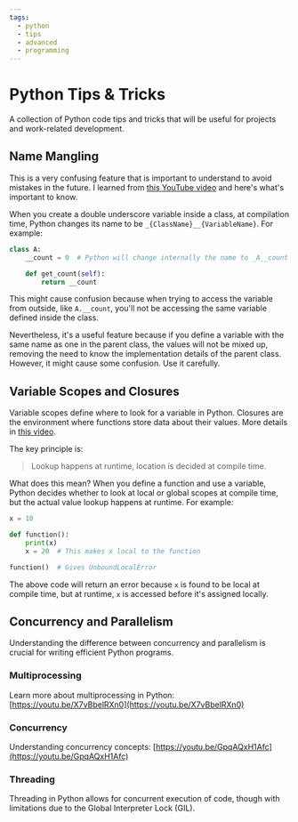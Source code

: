 ```yaml
---
tags:
  - python
  - tips
  - advanced
  - programming
---
```


# Python Tips & Tricks

A collection of Python code tips and tricks that will be useful for projects and work-related development.

## Name Mangling

This is a very confusing feature that is important to understand to avoid mistakes in the future. I learned from [this YouTube video](https://youtu.be/0hrEaA3N3lk) and here's what's important to know.

When you create a double underscore variable inside a class, at compilation time, Python changes its name to be `_{ClassName}__{VariableName}`. For example:

```python
class A:
    __count = 0  # Python will change internally the name to _A__count

    def get_count(self):
        return __count
```

This might cause confusion because when trying to access the variable from outside, like `A.__count`, you'll not be accessing the same variable defined inside the class.

Nevertheless, it's a useful feature because if you define a variable with the same name as one in the parent class, the values will not be mixed up, removing the need to know the implementation details of the parent class. However, it might cause some confusion. Use it carefully.

## Variable Scopes and Closures

Variable scopes define where to look for a variable in Python. Closures are the environment where functions store data about their values. More details in [this video](https://youtu.be/jXugs4B3lwU).

The key principle is:

> Lookup happens at runtime, location is decided at compile time.

What does this mean? When you define a function and use a variable, Python decides whether to look at local or global scopes at compile time, but the actual value lookup happens at runtime. For example:

```python
x = 10

def function():
    print(x)
    x = 20  # This makes x local to the function

function()  # Gives UnboundLocalError
```

The above code will return an error because `x` is found to be local at compile time, but at runtime, `x` is accessed before it's assigned locally.

## Concurrency and Parallelism

Understanding the difference between concurrency and parallelism is crucial for writing efficient Python programs.

### Multiprocessing

Learn more about multiprocessing in Python: [https://youtu.be/X7vBbelRXn0](https://youtu.be/X7vBbelRXn0)

### Concurrency

Understanding concurrency concepts: [https://youtu.be/GpqAQxH1Afc](https://youtu.be/GpqAQxH1Afc)

### Threading

Threading in Python allows for concurrent execution of code, though with limitations due to the Global Interpreter Lock (GIL).
